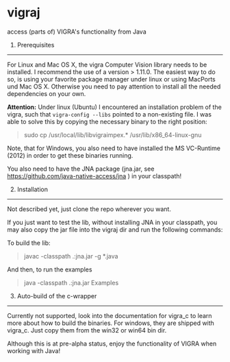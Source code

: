 vigraj
======
access (parts of) VIGRA's functionality from Java


1. Prerequisites
-----------------------------------

For Linux and Mac OS X, the vigra Computer Vision library needs to be installed. I recommend the use of a version > 1.11.0. The easiest way to do so, is using your favorite package manager under linux or using MacPorts und  Mac OS X. Otherwise you need to pay attention to install all the needed dependencies on your own.

<b>Attention:</b> Under linux (Ubuntu) I encountered an installation problem of the vigra, such that `vigra-config --libs` pointed to a non-existing file. I was able to solve this by copying the necessary binary to the right position:
> sudo cp /usr/local/lib/libvigraimpex.* /usr/lib/x86_64-linux-gnu

Note, that for Windows, you also need to have installed the MS VC-Runtime (2012) in order to get these binaries running.

You also need to have the JNA package (jna.jar, see https://github.com/java-native-access/jna ) in your classpath!
 
2. Installation
-----------------------------------
Not described yet, just clone the repo wherever you want.

If you just want to test the lib, without installing JNA in your classpath, you may also copy the jar file into the vigraj dir and run the following commands:

To build the lib:
> javac -classpath .:jna.jar -g *.java
 
And then, to run the examples	
> java -classpath .:jna.jar Examples


3. Auto-build of the c-wrapper
-----------------------------------
Currently not supported, look into the documentation for vigra\_c to learn more about how to build the binaries.
For windows, they are shipped with vigra\_c.  Just copy them from the win32 or win64 bin dir.

Although this is at pre-alpha status, enjoy the functionality of VIGRA when working with Java!
